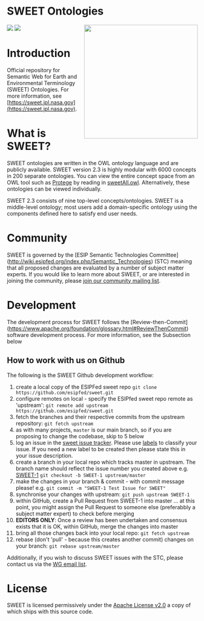 # SWEET Ontologies

<img src="http://www.esipfed.org/sites/default/files/esip-logo.png" align="right" width="300" />

<a href="http://esipfed.org">![](http://badge.esipfed.org/testbed.svg?display=logo)</a>
<a href="http://wiki.esipfed.org/index.php/Semantic_Technologies">![](http://badge.esipfed.org/semanticweb.svg?display=logo)</a>

# Introduction
Official repository for Semantic Web for Earth and Environmental Terminology 
(SWEET) Ontologies. For more information, see [https://sweet.jpl.nasa.gov](https://sweet.jpl.nasa.gov).

# What is SWEET?
SWEET ontologies are written in the OWL ontology language and are publicly available. 
SWEET version 2.3 is highly modular with 6000 concepts in 200 separate ontologies. 
You can view the entire concept space from an OWL tool such as [Protege](http://protege.stanford.edu/)
by reading in [sweetAll.owl](./sweetAll.owl). Alternatively, these ontologies can be viewed individually. 

SWEET 2.3 consists of nine top-level concepts/ontologies. 
SWEET is a middle-level ontology; most users add a domain-specific ontology using the components 
defined here to satisfy end user needs.

# Community
SWEET is governed by the [ESIP Semantic Technologies Committee]
(http://wiki.esipfed.org/index.php/Semantic_Technologies) (STC) meaning that all proposed 
changes are evaluated by a number of subject matter experts. If you would like to learn more about
SWEET, or are interested in joining the community, please 
[join our community mailing list](http://lists.esipfed.org/mailman/listinfo/esip-semanticweb).

# Development
The development process for SWEET follows the [Review-then-Commit]
(https://www.apache.org/foundation/glossary.html#ReviewThenCommit) software development 
process. For more information, see the Subsection below

## How to work with us on Github
The following is the SWEET Github development workflow:
 1. create a local copy of the ESIPFed sweet repo ```git clone https://github.com/esipfed/sweet.git```
 2. configure remotes on local - specify the ESIPfed sweet repo remote as 'upstream': ```git remote add upstream https://github.com/esipfed/sweet.git```
 3. fetch the branches and their respective commits from the upstream repository: ```git fetch upstream```
 4. as with many projects, `master` is our main branch, so if you are proposing to change the codebase, skip to 5 below
 5. log an issue in the [sweet issue tracker](https://github.com/ESIPFed/sweet/issues).  Please use [labels](https://help.github.com/articles/applying-labels-to-issues-and-pull-requests/) to classify your issue. If you need a new label to be created then please state this in your issue description. 
 6. create a branch in your local repo which tracks master in upstream. The branch name should reflect the issue number you created above e.g. [SWEET-1](https://github.com/ESIPFed/sweet/issues/1) ```git checkout -b SWEET-1 upstream/master```
 7. make the changes in your branch & commit - with commit message please! e.g. ```git commit -m "SWEET-1 Test Issue for SWEET"```
 8. synchronise your changes with upstream: ```git push upstream SWEET-1```
 9. within GitHub, create a Pull Request from SWEET-1 into master ... at this point, you might assign the Pull Request to someone else (preferabbly a subject matter expert) to check before merging
 10. **EDITORS ONLY**: Once a review has been undertaken and consensus exists that it is OK, within GitHub, merge the changes into master
 12. bring all those changes back into your local repo: ```git fetch upstream```
 13. rebase (don't 'pull' - because this creates another commit) changes on your branch: ```git rebase upstream/master```

Additionally, if you wish to discuss SWEET issues with the STC, please contact us via the [WG email list](http://lists.esipfed.org/mailman/listinfo/esip-semanticweb). 

# License
SWEET is licensed permissively under the [Apache License v2.0](https://www.apache.org/licenses/LICENSE-2.0) a
copy of which ships with this source code.
